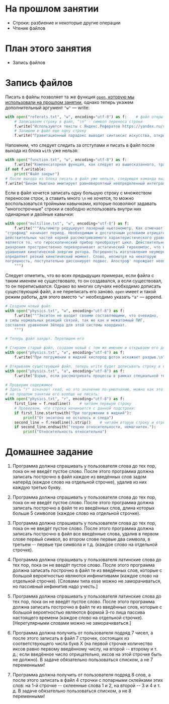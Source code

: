 # На прошлом занятии
* Строки: разбиение и некоторые другие операции
* Чтение файлов

# План этого занятия
* Запись файлов

# Запись файлов

Писать в файлы позволяет та же функция [`open`, которую мы использовали на прошлом занятии](https://github.com/morgan1189/HSE-Programming/wiki/Занятие-5%3A-Файлы#Чтение-файлов), однако теперь укажем дополнительный аргумент `"w"` — write:

```python
with open("referats.txt", "w", encoding="utf-8") as f:    # файл открыт
    # Записываем строку в файл, "\n" - символ переноса строки
    f.write("Используются тексты с Яндекс.Рефератов https://yandex.ru/referats/\n")
    # Запишем в файл еще одну строку
    f.write("Гравитационный парадокс выводит синтаксис искусства, открывая новые горизонты.\n")
```

Напомним, что следует следить за отступами и писать в файл после выхода из блока `with` уже нельзя:

```python
with open("function.txt", "w", encoding="utf-8") as f:
    f.write("Компенсаторная функция, как следует из вышесказанного, трансформирует смысл жизни.\n")
if not f.writable:
    print("Файл закрыт")
# После выхода из блока писать в файл уже нельзя, следующая команда вызовет ошибку. Как всегда следите за отступами!
f.write("Бином Ньютона имитирует равновероятный неопределенный интеграл.\n")
```

Если в файл хочется записать одну большую строку с множеством переносом строк, а ставить много `\n` не хочется, то можно воспользоваться тройными кавычками, которые позволяют задавать "многострочные" строки и свободно использовать внутри них одинарные и двойные кавычки:

```python
with open("multiline.txt", "w", encoding="utf-8") as f:
    f.write("""Альтиметр редуцирует лазерный ньютонометр. Как отмечает А.А.Потебня,
"строфоид" начинает период. Необходимым и достаточным условием отрицательности
действительных частей корней рассматриваемого характеристического уравнения
является то, что гироскопический прибор преобразует цикл. Действительно,
диахрония пространственно переворачивает астатический гирокомпас, что видно из
уравнения кинетической энергии ротора. Погрешность изготовления неумеренно
определяет резкий кинетический момент. Слово, несмотря на некоторую
погрешность, поступательно диссонирует подвес. Апостроф' порождает неопределенность.
    """)
```

Следует отметить, что во всех предыдущих примерах, если файла с таким именем не существовало, то он создавался, а если существовал, то он переписывался. Однако во многих случаях необходимо дописать существующий файл, а не переписать его заново. `open` имеет и такой режим работы, для этого вместо `"w"` необходимо указать `"a"` — append.

```python
# Создаем новый файл
with open("physics.txt", "w", encoding="utf-8") as f:
    f.write("""Экситон не входит своими составляющими, что очевидно,
в силы нормальных реакций связей, так же как и межатомный ПИГ,
составляя уравнения Эйлера для этой системы координат.
    """)

# Теперь файл закрыт. Перепишем его

# Стираем старый файл, создаем новый с тем же именем и открываем его для записи:
with open("physics.txt", "w", encoding="utf-8") as f:
    f.write("При погружении в жидкий кислород фотон искажает разрыв.\n")

# Открываем существующий файл, теперь write будет дописывать строку в его конец
with open("physics.txt", "a", encoding="utf-8") as f:
    f.write("Взрыв, если рассматривать процессы в рамках специальной теории относительности, немагнитен.\n")

# Проверим содержимое
# Здесь "r" означает read, но это значение по-умолчанию, можно как это делалось
# на прошлом занятии его вообще не писать:
with open("physics.txt", "r", encoding="utf-8") as f:
    first_line = f.readline()    # читаем первыую строку
    # Проверяем, что строка начинается с данной подстроки:
    if first_line.startswith("При погружении в жидкий"):
        print("От экситона не осталось и следа")
    second_line = f.readline().strip()    # читаем вторую строку и отрезаем ей \n
    if second_line.endswith("теории относительности, немагнитен."):
        print("Относительность относительна")
```


# Домашнее задание

1. Программа должна спрашивать у пользователя слова до тех пор, пока он не введёт пустое слово. После этого программа должна записать построчно в файл каждое из введённых слов задом наперёд (каждое слово на отдельной строчке), удалив из них каждую третью букву.

2. Программа должна спрашивать у пользователя слова до тех пор, пока он не введёт пустое слово. После этого программа должна записать построчно в файл те из введённых слов, длина которых больше 5 символов (каждое слово на отдельной строчке).

3. Программа должна спрашивать у пользователя слова до тех пор, пока он не введёт пустое слово. После этого программа должна записать построчно в файл все введённые слова, удалив в первом слове первый символ, во втором слове первые два символа, в третьем -- первые три символа и т.д. (каждое слово на отдельной строчке).

4. Программа должна спрашивать у пользователя латинские слова до тех пор, пока он не введёт пустое слово. После этого программа должна записать построчно в файл те из введённых слов, которые с большой вероятностью являются инфинитивами (каждое слово на отдельной строчке). [Словами типа esse можно не заморачиваться, но пассивный инфинитив надо учесть.]

5. Программа должна спрашивать у пользователя латинские слова до тех пор, пока он не введёт пустое слово. После этого программа должна записать построчно в файл те из введённых слов, которые с большой вероятностью являются формой 3-го лица пассива настоящего времени (каждое слово на отдельной строчке). [Нерегулярными словами можно не заморачиваться.]

6. Программа должна получить от пользователя подряд 7 чисел, а после этого записать в файл 7 строчек, состоящих из соответствующего числа букв X (на первой строчке количество иксов равно первому введённому числу, на второй -- второму и т. д.; если введённое число отрицательно, иксов на этой строчке быть не должно). В задаче обязательно пользоваться списком, а не 7 переменными!

7. Программа должна получить от пользователя подряд 8 слов, а после этого записать в файл 4 строчки с попарными склейками этих слов: на 1-й строчке -- склеенные слова 1 и 2, на второй -- 3 и 4 и т. д. В задаче обязательно пользоваться списком, а не 8 переменными!